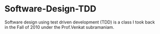 Software-Design-TDD
===================

Software design using test driven development (TDD) is a  class I took back in the Fall of 2010 under the Prof.Venkat subramaniam.
